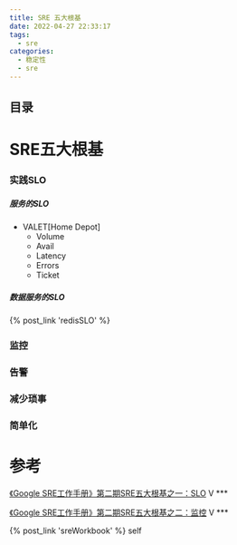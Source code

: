 ```yaml
---
title: SRE 五大根基
date: 2022-04-27 22:33:17 
tags: 
  - sre
categories:
  - 稳定性
  - sre
---
```


<p></p>
<!-- more -->

## 目录
<!-- toc -->

# SRE五大根基 
### 实践SLO  

##### 服务的SLO
  - VALET[Home Depot]
    + Volume
    + Avail
    + Latency
    + Errors
    + Ticket

#####  数据服务的SLO
{% post_link 'redisSLO' %}

### 监控

### 告警

### 减少琐事

### 简单化


# 参考
[《Google SRE工作手册》第二期SRE五大根基之一：SLO](https://www.bilibili.com/video/BV1ZK41127WY/)  V ***

[《Google SRE工作手册》第二期SRE五大根基之二：监控](https://www.bilibili.com/video/BV1JY411o7AS/)  V *** 

{%  post_link 'sreWorkbook' %} self